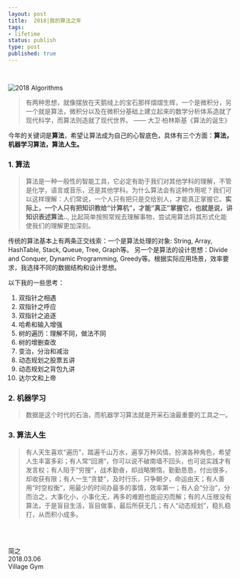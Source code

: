 ```yaml
--- 
layout: post
title:  2018|我的算法之年
tags:
- lifetime
status: publish
type: post
published: true
---
```


<br>

![2018 Algorithms](https://i.imgur.com/YlIgHe8.png)

> 有两种思想，就像摆放在天鹅绒上的宝石那样熠熠生辉，一个是微积分，另一个就是算法，微积分以及在微积分基础上建立起来的数学分析体系造就了现代科学，而算法则造就了现代世界。 —— 大卫·柏林斯基《算法的诞生》

今年的关键词是**算法**，希望让算法成为自己的心智底色，具体有三个方面：**算法，机器学习算法，算法人生。**

### 1. 算法

> 算法是一种一般性的智能工具，它必定有助于我们对其他学科的理解，不管是化学，语言或音乐，还是其他学科。为什么算法会有这种作用呢？我们可以这样理解：人们常说，一个人只有把只是交给别人，才能真正掌握它。**实际上，一个人只有把知识教给“计算机”，才能“真正”掌握它，也就是说，讲知识表述算法..**,  比起简单按照常规去理解事物，尝试用算法将其形式化能使我们的理解更加深刻。

传统的算法基本上有两条正交线索：一个是算法处理的对象: String, Array, HashTable, Stack, Queue, Tree, Graph等。 另一个是算法的设计思想：Divide and Conquer, Dynamic Programming, Greedy等。根据实际应用场景，效率要求，我选择不同的数据结构和设计思想。

以下我的一些思考：

1. 双指针之相遇
1. 双指针之呼应
1. 双指针之追逐
1. 哈希和输入增强
1. 树的遍历：理解不同，做法不同
1. 树的增删查改
1. 变治，分治和减治
1. 动态规划之股票五讲
1. 动态规划之背包九讲
1. 达尔文和上帝

### 2. 机器学习

> 数据是这个时代的石油，而机器学习算法就是开采石油最重要的工具之一。

### 3. 算法人生

> 有人天生喜欢“遍历”，踏遍千山万水，遍享万种风情。扮演各种角色，希望人生丰富多彩；有人常“回溯”，你可以说不破南墙不回头，也可说实践才有发言权；有人陷于“穷搜”，战术勤奋，却战略懒惰，勤勤恳恳，付出很多，却收获有限；有人一生“贪婪”，及时行乐，只争朝夕，命运由天；有人善用“时空权衡”，用最少的时间办最多的事情，效率第一；有人会“分治”，分而治之，大事化小，小事化无，再多的难题也能迎刃而解；有的人压根没有算法，于是盲目生活，盲目做事，最后所获无几；有人“动态规划”，稳扎稳打，从而积小成多。

<br>
<br>

简之           
2018.03.06           
Village Gym
